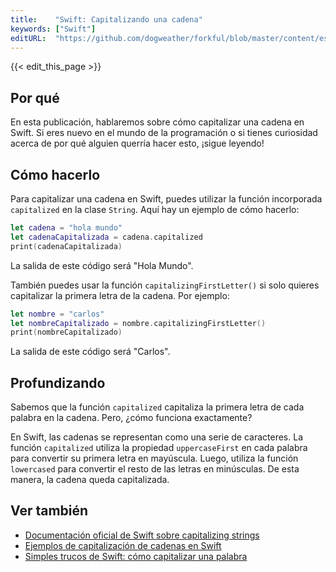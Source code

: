 ```yaml
---
title:    "Swift: Capitalizando una cadena"
keywords: ["Swift"]
editURL:  "https://github.com/dogweather/forkful/blob/master/content/es/swift/capitalizing-a-string.md"
---
```


{{< edit_this_page >}}

## Por qué
En esta publicación, hablaremos sobre cómo capitalizar una cadena en Swift. Si eres nuevo en el mundo de la programación o si tienes curiosidad acerca de por qué alguien querría hacer esto, ¡sigue leyendo!

## Cómo hacerlo
Para capitalizar una cadena en Swift, puedes utilizar la función incorporada `capitalized` en la clase `String`. Aquí hay un ejemplo de cómo hacerlo:

```Swift
let cadena = "hola mundo"
let cadenaCapitalizada = cadena.capitalized
print(cadenaCapitalizada)
```
La salida de este código será "Hola Mundo".

También puedes usar la función `capitalizingFirstLetter()` si solo quieres capitalizar la primera letra de la cadena. Por ejemplo:

```Swift
let nombre = "carlos"
let nombreCapitalizado = nombre.capitalizingFirstLetter()
print(nombreCapitalizado)
```
La salida de este código será "Carlos".

## Profundizando
Sabemos que la función `capitalized` capitaliza la primera letra de cada palabra en la cadena. Pero, ¿cómo funciona exactamente?

En Swift, las cadenas se representan como una serie de caracteres. La función `capitalized` utiliza la propiedad `uppercaseFirst` en cada palabra para convertir su primera letra en mayúscula. Luego, utiliza la función `lowercased` para convertir el resto de las letras en minúsculas. De esta manera, la cadena queda capitalizada.

## Ver también
- [Documentación oficial de Swift sobre capitalizing strings](https://developer.apple.com/documentation/swift/string/2947153-capitalized)
- [Ejemplos de capitalización de cadenas en Swift](https://www.hackingwithswift.com/example-code/strings/how-to-capitalize-the-first-letter-of-a-string)
- [Simples trucos de Swift: cómo capitalizar una palabra](https://www.hackingwithswift.com/example-code/strings/how-to-capitalize-the-first-letter-of-a-word)